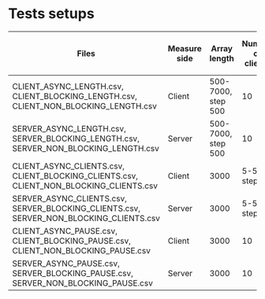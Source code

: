 # Tests setups
| Files                                                                                   | Measure side | Array length | Number of clients | Pause between queries, ms | Number of queries |
|-----------------------------------------------------------------------------------------|--------------|--------------|-------------------|---------------------------|-------------------|
| CLIENT_ASYNC_LENGTH.csv, CLIENT_BLOCKING_LENGTH.csv, CLIENT_NON_BLOCKING_LENGTH.csv  | Client       | 500-7000, step 500        | 10      | 50                        | 30                |
| SERVER_ASYNC_LENGTH.csv, SERVER_BLOCKING_LENGTH.csv, SERVER_NON_BLOCKING_LENGTH.csv  | Server       | 500-7000, step 500        | 10      | 50                        | 30                |
| CLIENT_ASYNC_CLIENTS.csv, CLIENT_BLOCKING_CLIENTS.csv, CLIENT_NON_BLOCKING_CLIENTS.csv  | Client       | 3000         | 5-50, step 5      | 50                        | 30                |
| SERVER_ASYNC_CLIENTS.csv, SERVER_BLOCKING_CLIENTS.csv, SERVER_NON_BLOCKING_CLIENTS.csv  | Server       | 3000         | 5-50, step 5      | 50                        | 30                |
| CLIENT_ASYNC_PAUSE.csv, CLIENT_BLOCKING_PAUSE.csv, CLIENT_NON_BLOCKING_PAUSE.csv  | Client       | 3000        | 10      | 1-501, step 50                        | 30                |
| SERVER_ASYNC_PAUSE.csv, SERVER_BLOCKING_PAUSE.csv, SERVER_NON_BLOCKING_PAUSE.csv  | Server       | 3000        | 10      | 1-501, step 50                        | 30                |
